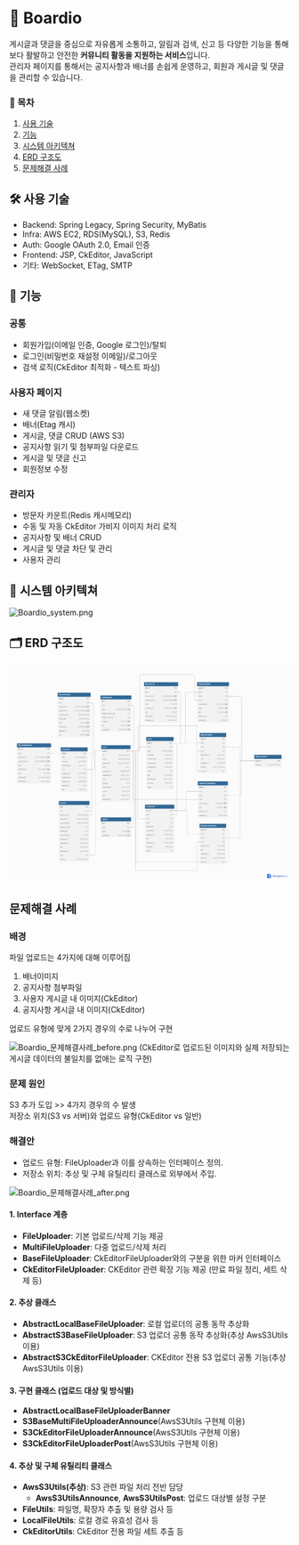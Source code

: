 # 📝 Boardio
게시글과 댓글을 중심으로 자유롭게 소통하고, 알림과 검색, 신고 등 다양한 기능을 통해
<br>
보다 활발하고 안전한 **커뮤니티 활동을 지원하는 서비스**입니다.
<br>
관리자 페이지를 통해서는 공지사항과 배너를 손쉽게 운영하고, 회원과 게시글 및 댓글을 관리할 수 있습니다.

### 📝 목차
1. [사용 기술](##-🛠️-사용-기술)
2. [기능](##-🚀-기능)
3. [시스템 아키텍쳐](##-🧩-시스템-아키텍쳐)
4. [ERD 구조도](##-🗂️-ERD-구조도)
5. [문제해결 사례](#문제해결-사례)


## 🛠️ 사용 기술
- Backend: Spring Legacy, Spring Security, MyBatis
- Infra: AWS EC2, RDS(MySQL), S3, Redis
- Auth: Google OAuth 2.0, Email 인증
- Frontend: JSP, CkEditor, JavaScript
- 기타: WebSocket, ETag, SMTP

## 🚀 기능
  ### 공통
  - 회원가입(이메일 인증, Google 로그인)/탈퇴
  - 로그인(비밀번호 재설정 이메일)/로그아웃
  - 검색 로직(CkEditor 최적화 - 텍스트 파싱)
  
  ### 사용자 페이지
  - 새 댓글 알림(웹소켓)
  - 배너(Etag 캐시)
  - 게시글, 댓글 CRUD (AWS S3)
  - 공지사항 읽기 및 첨부파일 다운로드
  - 게시글 및 댓글 신고
  - 회원정보 수정
  
  ### 관리자
  - 방문자 카운트(Redis 캐시메모리)
  - 수동 및 자동 CkEditor 가비지 이미지 처리 로직
  - 공지사항 및 배너 CRUD
  - 게시글 및 댓글 차단 및 관리
  - 사용자 관리

## 🧩 시스템 아키텍쳐
![Boardio_system.png](https://github.com/nanadoo99/t1/blob/master/Boardio_system.png)


## 🗂️ ERD 구조도
![Boardio_ERD.png](https://github.com/nanadoo99/Boardio/blob/master/Boardio_ERD.png)


## 문제해결 사례
  ### 배경
  파일 업로드는 4가지에 대해 이루어짐
  
  1. 배너이미지
  2. 공지사항 첨부파일
  3. 사용자 게시글 내 이미지(CkEditor)
  4. 공지사항 게시글 내 이미지(CkEditor)
  
  업로드 유형에 맞게 2가지 경우의 수로 나누어 구현
  
  ![Boardio_문제해결사례_before.png](https://github.com/nanadoo99/t1/blob/master/Boardio_%EB%AC%B8%EC%A0%9C%ED%95%B4%EA%B2%B0%EC%82%AC%EB%A1%80_before.png)
  (CkEditor로 업로드된 이미지와 실제 저장되는 게시글 데이터의 불일치를 없애는 로직 구현)
  
  ### 문제 원인
  S3 추가 도입 >> 4가지 경우의 수 발생  
  저장소 위치(S3 vs 서버)와 업로드 유형(CkEditor vs 일반)

  ### 해결안
  - 업로드 유형: FileUploader과 이를 상속하는 인터페이스 정의.
  - 저장소 위치: 추상 및 구체 유틸리티 클래스로 외부에서 주입.

  ![Boardio_문제해결사례_after.png](https://github.com/nanadoo99/t1/blob/master/Boardio_%EB%AC%B8%EC%A0%9C%ED%95%B4%EA%B2%B0%EC%82%AC%EB%A1%80_after.png)
  
  #### 1. Interface 계층
  - **FileUploader**: 기본 업로드/삭제 기능 제공
  - **MultiFileUploader**: 다중 업로드/삭제 처리
  - **BaseFileUploader**:  CkEditorFileUploader와의 구분을 위한 마커 인터페이스
  - **CkEditorFileUploader**: CKEditor 관련 확장 기능 제공 (만료 파일 정리, 세트 삭제 등)
  
  #### 2. 추상 클래스
  - **AbstractLocalBaseFileUploader**: 로컬 업로더의 공통 동작 추상화
  - **AbstractS3BaseFileUploader**: S3 업로더 공통 동작 추상화(추상 AwsS3Utils 이용)
  - **AbstractS3CkEditorFileUploader**: CKEditor 전용 S3 업로더 공통 기능(추상 AwsS3Utils 이용)
  
  #### 3. 구현 클래스 (업로드 대상 및 방식별)
  - **AbstractLocalBaseFileUploaderBanner**
  - **S3BaseMultiFileUploaderAnnounce**(AwsS3Utils 구현체 이용)
  - **S3CkEditorFileUploaderAnnounce**(AwsS3Utils 구현체 이용)
  - **S3CkEditorFileUploaderPost**(AwsS3Utils 구현체 이용)
  
  #### 4. 추상 및 구체 유틸리티 클래스
  - **AwsS3Utils(추상)**: S3 관련 파일 처리 전반 담당
      - **AwsS3UtilsAnnounce**, **AwsS3UtilsPost**: 업로드 대상별 설정 구분
  - **FileUtils**: 파일명, 확장자 추출 및 용량 검사 등
  - **LocalFileUtils**: 로컬 경로 유효성 검사 등
  - **CkEditorUtils**: CkEditor 전용 파일 세트 추출 등
  
